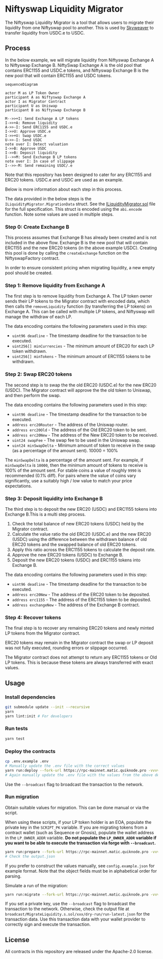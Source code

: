 # Niftyswap Liquidity Migrator

The Niftyswap Liquidity Migrator is a tool that allows users to migrate their liquidity from one Niftyswap pool to another.
This is used by [Skyweaver](https://www.skyweaver.net/) to transfer liquidity from USDC.e to USDC.

## Process

In the below example, we will migrate liquidity from Niftyswap Exchange A to Niftyswap Exchange B.
NiftySwap Exchange A is the old pool that contains ERC1155 and USDC.e tokens, and Niftyswap Exchange B is the new pool that will contain ERC1155 and USDC tokens.

```mermaid
sequenceDiagram

actor M as LP Token Owner
participant A as Niftyswap Exchange A
actor I as Migrator Contract
participant U as Uniswap
participant B as Niftyswap Exchange B

M-->>+I: Send Exchange A LP tokens
I->>+A: Remove liquidity
A->>-I: Send ERC1155 and USDC.e
I->>U: Approve USDC.e
I->>+U: Swap USDC.e
U->>-I: Send USDC
note over I: Detect valuation
I->>B: Approve USDC
I->>B: Deposit liquidity
I-->>M: Send Exchange B LP tokens
note over I: In case of slippage
I-->>-M: Send remaining USDC/.e
```

Note that this repository has been designed to cater for any ERC1155 and ERC20 tokens. USDC.e and USDC are used as an example.

Below is more information about each step in this process.

The data provided in the below steps is the `ILiquidityMigrator.MigrationData` struct. See the [ILiquidityMigrator.sol](src/ILiquidityMigrator.sol) file for the full specification. This struct is encoded using the `abi.encode` function. Note some values are used in multiple steps.

### Step 0: Create Exchange B

This process assumes that Exchange B has already been created and is not included in the above flow. Exchange B is the new pool that will contain ERC1155 and the new ERC20 tokens (in the above example USDC). Creating this pool is done by calling the `createExchange` function on the NiftyswapFactory contract.

In order to ensure consistent pricing when migrating liquidity, a new empty pool should be created.

### Step 1: Remove liquidity from Exchange A

The first step is to remove liquidity from Exchange A. The LP token owner sends their LP tokens to the Migrator contract with encoded data, which then calls the `removeLiquidity` function (by transferring the LP tokens) on Exchange A. This can be called with multiple LP tokens, and Niftyswap will manage the withdraw of each LP.

The data encoding contains the following parameters used in this step:

- `uint96 deadline` - The timestamp deadline for the transaction to be executed.
- `uint256[] minCurrencies` - The minimum amount of ERC20 for each LP token withdrawn.
- `uint256[] minTokens` - The minimum amount of ERC1155 tokens to be withdrawn.

### Step 2: Swap ERC20 tokens

The second step is to swap the the old ERC20 (USDC.e) for the new ERC20 (USDC). The Migrator contract will approve the the old token to Uniswap, and then perform the swap.

The data encoding contains the following parameters used in this step:

- `uint96 deadline` - The timestamp deadline for the transaction to be executed.
- `address erc20Router` - The address of the Uniswap router.
- `address erc20Old` - The address of the Old ERC20 token to be sent.
- `address erc20New` - The address of the New ERC20 token to be received.
- `uint24 swapFee` - The swap fee to be used in the Uniswap swap.
- `uint24 minSwapDelta` - Minimum amount of token to receive in the swap (as a percentage of the amount sent). 10000 = 100%

The `minSwapDelta` is a percentage of the amount sent. For example, if `minSwapDelta` is `10000`, then the minimum amount of tokens to receive is 100% of the amount sent. For stable coins a value of roughly `9990` is recommended (0.1% diff). For pairs where the value of coins vary significantly, use a suitably high / low value to match your price expectations.

### Step 3: Deposit liquidity into Exchange B

The third step is to deposit the new ERC20 (USDC) and ERC1155 tokens into Exchange B.This is a multi step process.

1. Check the total balance of new ERC20 tokens (USDC) held by the Migrator contract.
2. Calculate the value ratio the old ERC20 (USDC.e) and the new ERC20 (USDC) using the difference between the withdrawn balance of old ERC20 tokens and the swapped balance of old ERC20 tokens.
3. Apply this ratio across the ERC1155 tokens to calculate the deposit rate.
4. Approve the new ERC20 tokens (USDC) to Exchange B.
5. Deposit the new ERC20 tokens (USDC) and ERC1155 tokens into Exchange B.

The data encoding contains the following parameters used in this step:

- `uint96 deadline` - The timestamp deadline for the transaction to be executed.
- `address erc20New` - The address of the ERC20 token to be deposited.
- `address erc1155` - The address of the ERC1155 token to be deposited.
- `address exchangeNew` - The address of the Exchange B contract.

### Step 4: Recover tokens

The final step is to recover any remaining ERC20 tokens and newly minted LP tokens from the Migrator contract.

ERC20 tokens may remain in the Migrator contract the swap or LP deposit was not fully executed, rounding errors or slippage occurred.

The Migrator contract does not attempt to return any ERC1155 tokens or Old LP tokens. This is because these tokens are always transferred with exact values.

## Usage

### Install dependencies

```sh
git submodule update --init --recursive
yarn
yarn lint:init # For developers
```

### Run tests

```sh
yarn test
```

### Deploy the contracts

```sh
cp .env.example .env
# Manually update the .env file with the correct values
yarn run:deploy --fork-url https://rpc-mainnet.matic.quiknode.pro -vvvvv
# Again manually update the .env file with the values from the above deployment
```

Use the `--broadcast` flag to broadcast the transaction to the network.

### Run migration

Obtain suitable values for migration. This can be done manual or via the script.

When using these scripts, if your LP token holder is an EOA, populate the private key in the `SCRIPT_PK` variable.
If you are migrating tokens from a contract wallet (such as Sequence or Gnosis), populate the wallet address in the `LP_OWNER_ADDR` variable.
**Do not populate the `LP_OWNER_ADDR` variable if you want to be able to execute the transaction via forge with `--broadcast`.**

```sh
yarn run:prepare --fork-url https://rpc-mainnet.matic.quiknode.pro -vvvvv
# Check the output.json
```

If you prefer to construct the values manually, see `config.example.json` for example format.
Note that the object fields must be in alphabetical order for parsing.

Simulate a run of the migration:

```sh
yarn run:migrate --fork-url https://rpc-mainnet.matic.quiknode.pro -vvvvv
```

If you set a private key, use the `--broadcast` flag to broadcast the transaction to the network.
Otherwise, check the output file at `broadcast/MigrateLiquidity.s.sol/xxx/dry-run/run-latest.json` for the transaction data. Use this transaction data with your wallet provider to correctly sign and execute the transaction.

## License

All contracts in this repository are released under the Apache-2.0 license.
